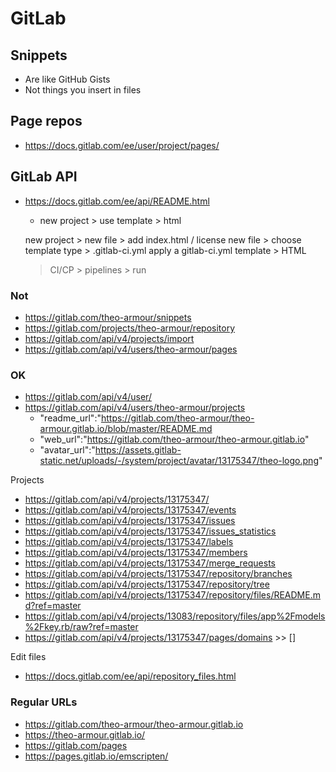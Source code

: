 # GitLab

## Snippets

* Are like GitHub Gists
* Not things you insert in files


## Page repos

* https://docs.gitlab.com/ee/user/project/pages/


## GitLab API

* https://docs.gitlab.com/ee/api/README.html
	* new project > use template > html

	new project >
	new file > add index.html / license
	new file > choose template type > .gitlab-ci.yml
	apply a gitlab-ci.yml template > HTML

	> CI/CP > pipelines > run


### Not

* https://gitlab.com/theo-armour/snippets
* https://gitlab.com/projects/theo-armour/repository
* https://gitlab.com/api/v4/projects/import
* https://gitlab.com/api/v4/users/theo-armour/pages

### OK

* https://gitlab.com/api/v4/user/
* https://gitlab.com/api/v4/users/theo-armour/projects
	* "readme_url":"https://gitlab.com/theo-armour/theo-armour.gitlab.io/blob/master/README.md
	* "web_url":"https://gitlab.com/theo-armour/theo-armour.gitlab.io"
	* "avatar_url":"https://assets.gitlab-static.net/uploads/-/system/project/avatar/13175347/theo-logo.png"

Projects

* https://gitlab.com/api/v4/projects/13175347/
* https://gitlab.com/api/v4/projects/13175347/events
* https://gitlab.com/api/v4/projects/13175347/issues
* https://gitlab.com/api/v4/projects/13175347/issues_statistics
* https://gitlab.com/api/v4/projects/13175347/labels
* https://gitlab.com/api/v4/projects/13175347/members
* https://gitlab.com/api/v4/projects/13175347/merge_requests
* https://gitlab.com/api/v4/projects/13175347/repository/branches
* https://gitlab.com/api/v4/projects/13175347/repository/tree
* https://gitlab.com/api/v4/projects/13175347/repository/files/README.md?ref=master
* https://gitlab.com/api/v4/projects/13083/repository/files/app%2Fmodels%2Fkey.rb/raw?ref=master
* https://gitlab.com/api/v4/projects/13175347/pages/domains >> []

Edit files

* https://docs.gitlab.com/ee/api/repository_files.html

### Regular URLs

* https://gitlab.com/theo-armour/theo-armour.gitlab.io
* https://theo-armour.gitlab.io/
* https://gitlab.com/pages
* https://pages.gitlab.io/emscripten/


